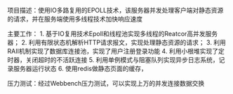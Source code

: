 
项目描述：使用IO多路复用的EPOLL技术，该服务器并发处理客户端对静态资源的请求，并在服务端使用多线程技术加快响应速度

主要工作：
    1. 基于IO复用技术Epoll和线程池实现多线程的Reatcor高并发服务器；
    2. 利用有限状态机解析HTTP请求报文，实现处理静态资源的请求；
    3. 利用RAII机制实现了数据库连接池，实现了用户注册登录功能
    4. 利用小根堆实现了定时器，关闭超时的不活跃连接
    5. 利用单例模式与阻塞队列实现异步日志系统，记录服务器运行状态
    6. 使用redis做静态页面的缓存，

压力测试：经过Webbench压力测试，可以实现上万的并发连接数据交换
